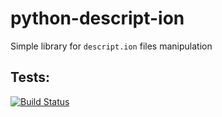 python-descript-ion
===================

Simple library for `descript.ion` files manipulation 


Tests:
-----

[![Build Status](https://drone.io/github.com/histrio/python-descript-ion/status.png)](https://drone.io/github.com/histrio/python-descript-ion/latest)
